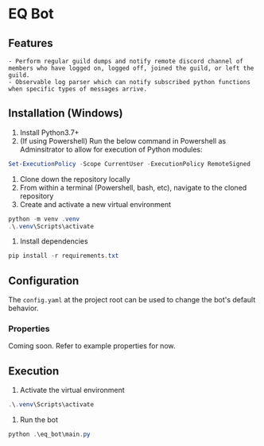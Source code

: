 # EQ Bot

## Features
    - Perform regular guild dumps and notify remote discord channel of members who have logged on, logged off, joined the guild, or left the guild.
    - Observable log parser which can notify subscribed python functions when specific types of messages arrive.

## Installation (Windows)

1. Install Python3.7+
1. (If using Powershell) Run the below command in Powershell as Adminsitrator to allow for execution of Python modules:
```powershell
Set-ExecutionPolicy -Scope CurrentUser -ExecutionPolicy RemoteSigned
```
1. Clone down the repository locally
1. From within a terminal (Powershell, bash, etc), navigate to the cloned repository
1. Create and activate a new virtual environment
```powershell
python -m venv .venv
.\.venv\Scripts\activate
```
1. Install dependencies
```powershell
pip install -r requirements.txt
```

## Configuration
The `config.yaml` at the project root can be used to change the bot's default behavior.

### Properties
Coming soon. Refer to example properties for now.

## Execution

1. Activate the virtual environment
```powershell
.\.venv\Scripts\activate
```

1. Run the bot
```powershell
python .\eq_bot\main.py
```
